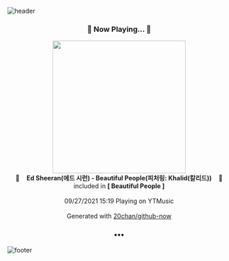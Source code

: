 ![header](https://capsule-render.vercel.app/api?type=wave&height=170&section=header&text=Hi.%20I'm%20SHIFT&fontColor=090707&fontAlignX=45&fontAlignY=65&fontSize=100)

<h3 align="center">🎵 Now Playing... 🎵</h3>
<p align="center">
  <a href="https://music.youtube.com/watch?v=6v8BmMirkUk">
    <img width="300" src="https://lh3.googleusercontent.com/mLYowfEczgSkvmg-dsOG20VbBR95_1gNnhPF5RYcaJLI8mS0ZOtaEd3l80r7KRsM2sAU8sxpIKaenZs">
  </a>
  <br>
  🎵&nbsp&nbsp&nbsp <b>Ed Sheeran(에드 시런) - Beautiful People(피처링: Khalid(칼리드))</b> &nbsp&nbsp&nbsp🎵
  <br>
  included in <b>[ Beautiful People ]</b>
  
  <br />
  <br />
  09/27/2021 15:19 Playing on YTMusic
  <br />
  <br />
  Generated with <a href="https://github.com/20chan/github-now">20chan/github-now</a>
</p>

<h3 align="center">•••</h3>

![footer](https://capsule-render.vercel.app/api?type=wave&height=150&section=footer)
